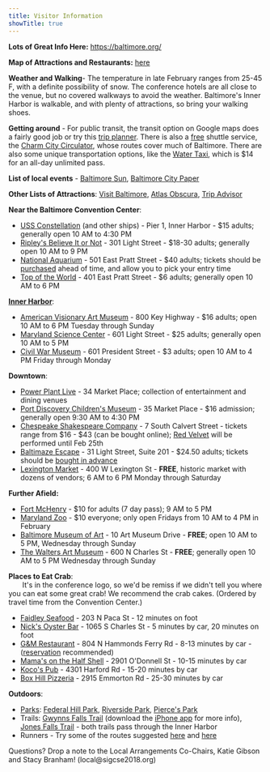 ```yaml
---
title: Visitor Information
showTitle: true
---
```

<p>
<b>Lots of Great Info Here:</b> <a href="https://baltimore.org/">https://baltimore.org/</a>
</p>
<p>
<b>Map of Attractions and Restaurants:</b> <a href="https://drive.google.com/open?id=1Ty55_UVY3B-nJ_yjfhW8_x_c5Rw&usp=sharing">here</a>
</p>
<p>
<b>Weather and Walking</b>- The temperature in late February ranges from 25-45 F, with a definite possibility of snow.  The conference hotels are all close to the venue, but no covered walkways to avoid the weather.  Baltimore's Inner Harbor is walkable, and with plenty of attractions, so bring your walking shoes.
</p>


<p>
<b>Getting around</b> - For public transit, the transit option on Google maps does a fairly good job or try this <a href="https://mta.maryland.gov/m/trip-planner">trip planner</a>.  
There is also a <u>free</u> shuttle service, the <a href="http://www.charmcitycirculator.com/">Charm City Circulator</a>, whose routes cover much of Baltimore.  
There are also some unique transportation options, like the <a href="https://baltimorewatertaxi.com/">Water Taxi</a>, which is $14 for an all-day unlimited pass.
</p>


<p>
<b>List of local events</b> - <a href="http://www.baltimoresun.com/events/">Baltimore Sun</a>, <a href="http://events.citypaper.com/">Baltimore City Paper</a>
</p>

<p>
<b>Other Lists of Attractions</b>: <a href="https://baltimore.org/">Visit Baltimore</a>, <a href="https://www.atlasobscura.com/things-to-do/baltimore-maryland/places">Atlas Obscura</a>, <a href="https://www.tripadvisor.com/Attractions-g60811-Activities-Baltimore_Maryland.html">Trip Advisor</a>
</p>


<p>
<b>Near the Baltimore Convention Center</b>:
</p>
<ul>
  <li> <a href="http://www.historicships.org/historic-ships.html">USS Constellation</a> (and other ships) - Pier 1, Inner Harbor - $15 adults; generally open 10 AM to 4:30 PM</li>
  <li> <a href="http://www.ripleys.com/baltimore">Ripley's Believe It or Not</a> - 301 Light Street - $18-30 adults; generally open 10 AM to 9 PM</li>
  <li> <a href="http://aqua.org/">National Aquarium</a> - 501 East Pratt Street - $40 adults; tickets should be <a href="http://aqua.org/tickets">purchased</a> ahead of time, and allow you to pick your entry time </li>
  <li> <a href="http://www.viewbaltimore.org/">Top of the World</a> - 401 East Pratt Street - $6 adults; generally open 10 AM to 6 PM</li>
</ul>


<p>
<a href="https://baltimore.org/article/baltimore-inner-harbor"><b>Inner Harbor</b></a>:
</p>
<ul>
  <li> <a href="http://www.avam.org/">American Visionary Art Museum</a> - 800 Key Highway - $16 adults; open 10 AM to 6 PM Tuesday through Sunday</li>
  <li> <a href="http://www.mdsci.org/">Maryland Science Center</a> - 601 Light Street - $25 adults; generally open 10 AM to 5 PM </li>
  <li> <a href="http://www.baltimorecivilwarmuseum.com/">Civil War Museum</a> - 601 President Street - $3 adults; open 10 AM to 4 PM Friday through Monday</li>
</ul>

<p>
<b>Downtown</b>:
</p>
<ul>
  <li> <a href="http://www.powerplantlive.com/">Power Plant Live</a> - 34 Market Place; collection of entertainment and dining venues</li>
  <li> <a href="https://www.portdiscovery.org/">Port Discovery Children's Museum</a> - 35 Market Place - $16 admission; generally open 9:30 AM to 4:30 PM</li>
  <li> <a href="https://www.chesapeakeshakespeare.com">Chespeake Shakespeare Company</a> - 7 South Calvert Street - tickets range from $16 - $43 (can be bought online); <a href="https://www.chesapeakeshakespeare.com/season/red-velvet/">Red Velvet</a> will be performed until Feb 25th</li>
  <li> <a href="https://www.baltimazeescape.com/">Baltimaze Escape</a> - 31 Light Street, Suite 201 - $24.50 adults; tickets should be <a href="https://www.baltimazeescape.com/bookings">bought in advance</a></li>
  <li> <a href="http://lexingtonmarket.com/">Lexington Market</a> - 400 W Lexington St - <b>FREE</b>, historic market with dozens of vendors; 6 AM to 6 PM Monday through Saturday</li>
</ul>


<p>
<b>Further Afield:</b>
</p>
<ul>
  <li> <a href="https://www.nps.gov/fomc/index.htm">Fort McHenry</a> - $10 for adults (7 day pass); 9 AM to 5 PM</li>
  <li> <a href="http://www.marylandzoo.org/">Maryland Zoo</a> - $10 everyone; only open Fridays from 10 AM to 4 PM in February</li>
  <li> <a href="https://artbma.org/">Baltimore Museum of Art</a> - 10 Art Museum Drive - <b>FREE</b>; open 10 AM to 5 PM, Wednesday through Sunday</li>
  <li> <a href="https://thewalters.org/">The Walters Art Museum</a> - 600 N Charles St - <b>FREE</b>; generally open 10 AM to 5 PM Wednesday through Sunday</li>
</ul>



<p>
<b>Places to Eat Crab</b>:<br/>
&nbsp;&nbsp;&nbsp;&nbsp;&nbsp;&nbsp;&nbsp;It's in the conference logo, so we'd be remiss if we didn't tell you where you can eat some great crab!  We recommend the crab cakes.  (Ordered by travel time from the Convention Center.)
</p>
<ul>
  <li> <a href="http://www.faidleyscrabcakes.com/">Faidley Seafood</a> - 203 N Paca St - 12 minutes on foot</li>
  <li> <a href="http://www.nicksoysterbar.com/">Nick's Oyster Bar</a> - 1065 S Charles St - 5 minutes by car, 20 minutes on foot</li>
  <li> <a href="https://gandmcrabcakes.com/">G&M Restaurant</a> - 804 N Hammonds Ferry Rd - 8-13 minutes by car - (<a href="https://gandmcrabcakes.com/reservations/">reservation</a> recommended)</li>
  <li> <a href="https://www.mamasonthehalfshell.com/">Mama's on the Half Shell</a> - 2901 O'Donnell St - 10-15 minutes by car</li>
  <li> <a href="http://kocospub.com/">Koco's Pub</a> - 4301 Harford Rd - 15-20 minutes by car</li>
  <li> <a href="http://www.boxhillpizzeria.com/">Box Hill Pizzeria</a> - 2915 Emmorton Rd - 25-30 minutes by car</li>
</ul>


<p>
<b>Outdoors</b>:
</p>
<ul>
  <li> <a href="https://bcrp.baltimorecity.gov/parks">Parks</a>: 
<a href="https://bcrp.baltimorecity.gov/parks/federal-hill">Federal Hill Park</a>, 
<a href="https://baltimore.org/info/leone-riverside-park">Riverside Park</a>, 
<a href="http://baltimorewaterfront.com/pierces-park/">Pierce's Park</a>
  </li>
  <li> Trails: <a href="http://www.gwynnsfallstrail.org/">Gwynns Falls Trail</a> (download the <a href="http://itunes.apple.com/us/app/gwynns-falls-trail/id525489952?mt=8">iPhone app</a> for more info), 
<a href="https://jonesfallstrail.us/">Jones Falls Trail</a> - both trails pass through the Inner Harbor
  </li>
  <li>Runners - Try some of the routes suggested <a href="http://greatruns.com/location/baltimore-maryland/">here</a> and <a href="http://www.charmcityrun.com/blog/2015/9/23/places-to-run-in-the-baltimore-area#block-yui_3_17_2_1_1443014649784_147116">here</a>
  </li>
</ul>


<p>Questions? Drop a note to the  Local Arrangements Co-Chairs, Katie Gibson and Stacy Branham! (local@sigcse2018.org)</p>
